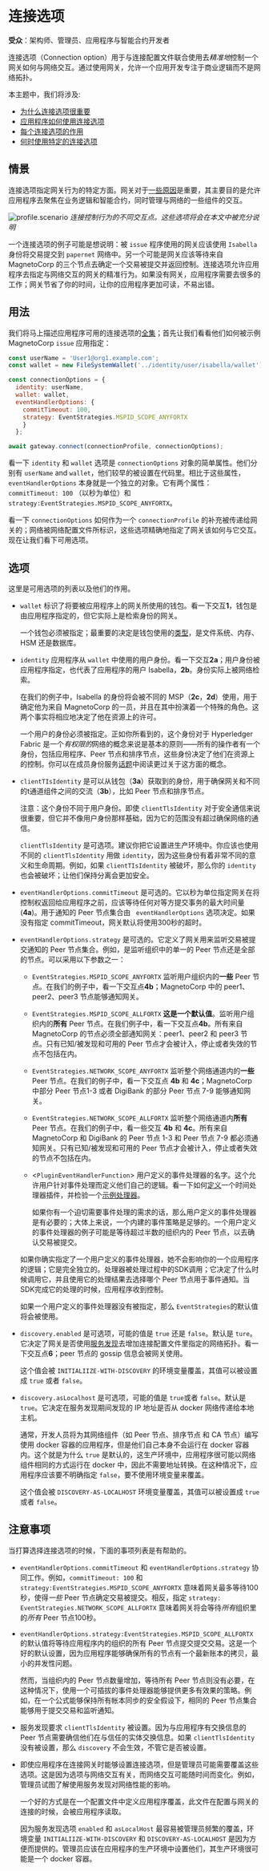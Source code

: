 # 连接选项

**受众**：架构师、管理员、应用程序与智能合约开发者

连接选项（Connection option）用于与连接配置文件联合使用去*精准地*控制一个网关如何与网络交互。通过使用网关，允许一个应用开发专注于商业逻辑而不是网络拓扑。

本主题中，我们将涉及:

* [为什么连接选项很重要](#情景)
* [应用程序如何使用连接选项](#用法)
* [每个连接选项的作用](#选项)
* [何时使用特定的连接选项](#注意事项)

## 情景

连接选项指定网关行为的特定方面。网关对于[一些原因](./gateway.html)是重要，其主要目的是允许应用程序去聚焦在业务逻辑和智能合约，同时管理与网络的一些组件的交互。

![profile.scenario](./develop.diagram.35.png)
*连接控制行为的不同交互点。这些选项将会在本文中被充分说明*

一个连接选项的例子可能是想说明：被 `issue` 程序使用的网关应该使用 `Isabella` 身份将交易提交到 `papernet` 网络中。另一个可能是网关应该等待来自 MagnetoCorp 的三个节点去确定一个交易被提交并返回控制。连接选项允许应用程序去指定与网络交互的网关的精准行为。如果没有网关，应用程序需要去很多的工作；网关节省了你的时间，让你的应用程序更加可读，不易出错。

## 用法

我们将马上描述应用程序可用的连接选项的[全集](#选项)；首先让我们看看他们如何被示例 MagnetoCorp `issue` 应用指定：

```javascript
const userName = 'User1@org1.example.com';
const wallet = new FileSystemWallet('../identity/user/isabella/wallet');

const connectionOptions = {
  identity: userName,
  wallet: wallet,
  eventHandlerOptions: {
    commitTimeout: 100,
    strategy: EventStrategies.MSPID_SCOPE_ANYFORTX
    }
  };

await gateway.connect(connectionProfile, connectionOptions);
```

看一下 `identity` 和 `wallet` 选项是 `connectionOptions` 对象的简单属性。他们分别有 `userName` and `wallet`，他们较早的被设置在代码里。相比于这些属性，`eventHandlerOptions` 本身就是一个独立的对象。它有两个属性：`commitTimeout: 100` （以秒为单位）和 `strategy:EventStrategies.MSPID_SCOPE_ANYFORTX`。

看一下 `connectionOptions` 如何作为一个 `connectionProfile` 的补充被传递给网关的；网络被网络配置文件所标识，这些选项精确地指定了网关该如何与它交互。现在让我们看下可用选项。

## 选项

这里是可用选项的列表以及他们的作用。

* `wallet`  标识了将要被应用程序上的网关所使用的钱包。看一下交互**1**，钱包是由应用程序指定的，但它实际上是检索身份的网关。
  
  一个钱包必须被指定；最重要的决定是钱包使用的[类型](./wallet.html#type)，是文件系统、内存、HSM 还是数据库。

* `identity`  应用程序从 `wallet` 中使用的用户身份。看一下交互**2a**；用户身份被应用程序指定，也代表了应用程序的用户 Isabella，**2b**。身份实际上被网络检索。

  在我们的例子中，Isabella 的身份将会被不同的 MSP（**2c**，**2d**）使用，用于确定他为来自 MagnetoCorp 的一员，并且在其中扮演着一个特殊的角色。这两个事实将相应地决定了他在资源上的许可。

  一个用户的身份必须被指定。正如你所看到的，这个身份对于 Hyperledger Fabric 是一个*有权限的*网络的概念来说是基本的原则——所有的操作者有一个身份，包括应用程序、Peer 节点和排序节点，这些身份决定了他们在资源上的控制。你可以在成员身份服务[话题](../membership/membership.html)中阅读更过关于这方面的概念。

* `clientTIsIdentity` 是可以从钱包（**3a**）获取到的身份，用于确保网关和不同的t通道组件之间的交流（**3b**），比如 Peer 节点和排序节点。

  注意：这个身份不同于用户身份。即使 `clientTlsIdentity` 对于安全通信来说很重要，但它并不像用户身份那样基础，因为它的范围没有超过确保网络的通信。

  `clientTlsIdentity` 是可选项。建议你把它设置进生产环境中。你应该也使用不同的 `clientTlsIdentity` 用做 `identity`，因为这些身份有着非常不同的意义和生命周期。例如，如果 `clientTIsIdentity` 被破坏，那么你的 `identity` 也会被破坏；让他们保持分离会更加安全。

* `eventHandlerOptions.commitTimeout` 是可选的。它以秒为单位指定网关在将控制权返回给应用程序之前，应该等待任何对等方提交事务的最大时间量(**4a**)。用于通知的 Peer 节点集合由 ` eventHandlerOptions` 选项决定。如果没有指定 commitTimeout，网关默认将使用300秒的超时。

* `eventHandlerOptions.strategy` 是可选的。它定义了网关用来监听交易被提交通知的 Peer 节点集合。例如，是监听组织中的单一的 Peer 节点还是全部的节点。可以采用以下参数之一：

  * `EventStrategies.MSPID_SCOPE_ANYFORTX` 监听用户组织内的**一些** Peer 节点。在我们的例子中，看一下交互点**4b**；MagnetoCorp 中的 peer1、peer2、peer3 节点能够通知网关。

  * `EventStrategies.MSPID_SCOPE_ALLFORTX` **这是一个默认值**。监听用户组织内的**所有** Peer 节点。在我们例子中，看一下交互点**4b**。所有来自 MagnetoCorp 的节点必须全部通知网关：peer1、peer2 和 peer3 节点。只有已知/被发现和可用的 Peer 节点才会被计入，停止或者失效的节点不包括在内。

  * `EventStrategies.NETWORK_SCOPE_ANYFORTX` 监听整个网络通道内的**一些** Peer 节点。在我们的例子中，看一下交互点 **4b** 和 **4c**；MagnetoCorp 中部分 Peer 节点1-3 或者 DigiBank 的部分 Peer 节点 7-9 能够通知网关。

  * `EventStrategies.NETWORK_SCOPE_ALLFORTX` 监听整个网络通道内**所有** Peer 节点。在我们的例子中，看一些交互 **4b** 和 **4c**。所有来自 MagnetoCorp 和 DigiBank 的 Peer 节点 1-3  和 Peer 节点 7-9 都必须通知网关。只有已知/被发现和可用的 Peer 节点才会被计入，停止或者失效的节点不包括在内。

  * <`PluginEventHandlerFunction`> 用户定义的事件处理器的名字。这个允许用户针对事件处理而定义他们自己的逻辑。看一下如何[定义](https://hyperledger.github.io/fabric-sdk-node/master/tutorial-transaction-commit-events.html)一个时间处理器插件，并检验一个[示例处理器](https://github.com/hyperledger/fabric-sdk-node/blob/master/test/integration/network-e2e/sample-transaction-event-handler.js)。

	如果你有一个迫切需要事件处理的需求的话，那么用户定义的事件处理器是有必要的；大体上来说，一个内建的事件策略是足够的。一个用户定义的事件处理器的例子可能是等待超过半数的组织内的 Peer 节点，以去确认交易被提交。

  如果你确实指定了一个用户定义的事件处理器，她不会影响你的一个应用程序的逻辑；它是完全独立的。处理器被处理过程中的SDK调用；它决定了什么时候调用它，并且使用它的处理结果去选择哪个 Peer 节点用于事件通知。当SDK完成它的处理的时候，应用程序收到控制。
  
  如果一个用户定义的事件处理器没有被指定，那么 `EventStrategies`的默认值将会被使用。

* `discovery.enabled` 是可选项，可能的值是 `true` 还是 `false`。默认是 `ture`。它决定了网关是否使用[服务发现](../discovery-overview.html)去增加连接配置文件里指定的网络拓扑。看一下交互点**6**；peer 节点的 gossip 信息会被网关使用。

  这个值会被 `INITIALIIZE-WITH-DISCOVERY` 的环境变量覆盖，其值可以被设置成 `true` 或者 `false`。

* `discovery.asLocalhost` 是可选项，可能的值是 `true`或者 `false`。默认是`true`。它决定在服务发现期间发现的 IP 地址是否从 docker 网络传递给本地主机。

  通常，开发人员将为其网络组件（如 Peer 节点、排序节点 和 CA 节点）编写使用 docker 容器的应用程序，但是他们自己本身不会运行在 docker 容器内。这个就是为什么 `true` 是默认的，这生产环境中，应用程序很可能以网络组件相同的方式运行在 docker 中，因此不需要地址转换。在这种情况下，应用程序应该要不明确指定 `false`，要不使用环境变量来覆盖。

  这个值会被 `DISCOVERY-AS-LOCALHOST` 环境变量覆盖，其值可以被设置成 `true` 或者 `false`。

## 注意事项

当打算选择连接选项的时候，下面的事项列表是有帮助的。

* `eventHandlerOptions.commitTimeout` 和 `eventHandlerOptions.strategy` 协同工作。例如，`commitTimeout: 100` 和 `strategy:EventStrategies.MSPID_SCOPE_ANYFORTX` 意味着网关最多等待100秒，使得*一些*  Peer 节点确定交易被提交。相反，指定 `strategy:  EventStrategies.NETWORK_SCOPE_ALLFORTX` 意味着网关将会等待*所有*组织里的*所有* Peer 节点100秒。

* `eventHandlerOptions.strategy:EventStrategies.MSPID_SCOPE_ALLFORTX` 的默认值将等待应用程序内的组织的所有 Peer 节点提交提交交易。这是一个好的默认设置，因为应用程序能够确保所有的节点有一个最新账本的拷贝，最小的并发性问题<!-- Add a link with more information explaining this topic-->。

  然而，当组织内的 Peer 节点数量增加，等待所有 Peer 节点则没有必要，在这种情况下，使用一个可插拔的事件处理器能够提供更多有效果的策略。例如，在一个公式能够保持所有帐本同步的安全假设下，相同的 Peer 节点集合能够用于提交交易和监听通知。

* 服务发现要求 `clientTlsIdentity` 被设置。因为与应用程序有交换信息的 Peer 节点需要确信他们在与信任的实体交换信息。如果 `clientTlsIdentity` 没有被设置，那么 `discovery` 不会生效，不管它是否被设置。

* 即使应用程序在连接网关时能够设置连接选项，但是管理员可能需要覆盖这些选项。这是因为选项与网络交互有关，而网络交互可能随时间而变化。例如，管理员试图了解使用服务发现对网络性能的影响。

  一个好的方式是在一个配置文件中定义应用程序覆盖，此文件在配置与网关的连接的时候，会被应用程序读取。

  因为服务发现选项 `enabled` 和 `asLocalHost` 最容易被管理员频繁的覆盖，环境变量 `INITIALIIZE-WITH-DISCOVERY` 和 `DISCOVERY-AS-LOCALHOST`  是因为方便而提供的。管理员应该在应用程序的生产环境中设置他们，其生产环境很可能是一个 docker 容器。

<!--- Licensed under Creative Commons Attribution 4.0 International License
https://creativecommons.org/licenses/by/4.0/ -->